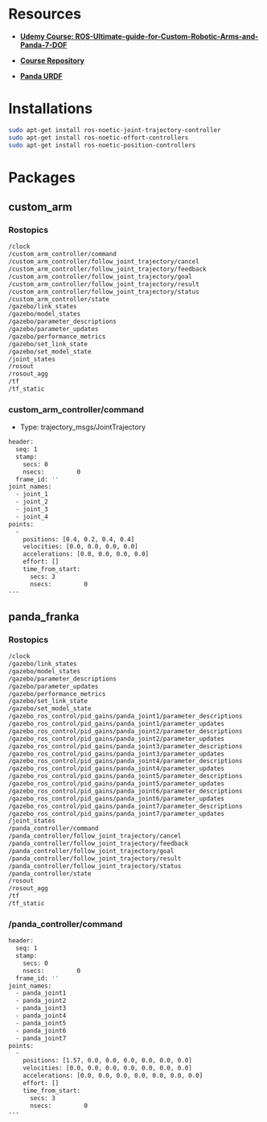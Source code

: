 # Resources
- **[Udemy Course: ROS-Ultimate-guide-for-Custom-Robotic-Arms-and-Panda-7-DOF](https://www.udemy.com/course/robotics-with-ros-build-robotic-arm-in-gazebo-and-moveit/)**

- **[Course Repository](https://github.com/noshluk2/ROS-Ultimate-guide-for-Custom-Robotic-Arms-and-Panda-7-DOF-)**

- **[Panda URDF](https://github.com/HarshBhatt09/Franka-Emika-Panda-7-DOF-Robot-ROS-Noetic)**

# Installations
```bash
sudo apt-get install ros-noetic-joint-trajectory-controller
sudo apt-get install ros-noetic-effort-controllers
sudo apt-get install ros-noetic-position-controllers
```

# Packages
## custom_arm

### Rostopics
```bash
/clock
/custom_arm_controller/command
/custom_arm_controller/follow_joint_trajectory/cancel
/custom_arm_controller/follow_joint_trajectory/feedback
/custom_arm_controller/follow_joint_trajectory/goal
/custom_arm_controller/follow_joint_trajectory/result
/custom_arm_controller/follow_joint_trajectory/status
/custom_arm_controller/state
/gazebo/link_states
/gazebo/model_states
/gazebo/parameter_descriptions
/gazebo/parameter_updates
/gazebo/performance_metrics
/gazebo/set_link_state
/gazebo/set_model_state
/joint_states
/rosout
/rosout_agg
/tf
/tf_static
```

### custom_arm_controller/command  
- Type: trajectory_msgs/JointTrajectory
```bash
header: 
  seq: 1
  stamp: 
    secs: 0
    nsecs:         0
  frame_id: ''
joint_names: 
  - joint_1
  - joint_2
  - joint_3
  - joint_4
points: 
  - 
    positions: [0.4, 0.2, 0.4, 0.4]
    velocities: [0.0, 0.0, 0.0, 0.0]
    accelerations: [0.0, 0.0, 0.0, 0.0]
    effort: []
    time_from_start: 
      secs: 3
      nsecs:         0
---
```

## panda_franka

### Rostopics
```bash
/clock
/gazebo/link_states
/gazebo/model_states
/gazebo/parameter_descriptions
/gazebo/parameter_updates
/gazebo/performance_metrics
/gazebo/set_link_state
/gazebo/set_model_state
/gazebo_ros_control/pid_gains/panda_joint1/parameter_descriptions
/gazebo_ros_control/pid_gains/panda_joint1/parameter_updates
/gazebo_ros_control/pid_gains/panda_joint2/parameter_descriptions
/gazebo_ros_control/pid_gains/panda_joint2/parameter_updates
/gazebo_ros_control/pid_gains/panda_joint3/parameter_descriptions
/gazebo_ros_control/pid_gains/panda_joint3/parameter_updates
/gazebo_ros_control/pid_gains/panda_joint4/parameter_descriptions
/gazebo_ros_control/pid_gains/panda_joint4/parameter_updates
/gazebo_ros_control/pid_gains/panda_joint5/parameter_descriptions
/gazebo_ros_control/pid_gains/panda_joint5/parameter_updates
/gazebo_ros_control/pid_gains/panda_joint6/parameter_descriptions
/gazebo_ros_control/pid_gains/panda_joint6/parameter_updates
/gazebo_ros_control/pid_gains/panda_joint7/parameter_descriptions
/gazebo_ros_control/pid_gains/panda_joint7/parameter_updates
/joint_states
/panda_controller/command
/panda_controller/follow_joint_trajectory/cancel
/panda_controller/follow_joint_trajectory/feedback
/panda_controller/follow_joint_trajectory/goal
/panda_controller/follow_joint_trajectory/result
/panda_controller/follow_joint_trajectory/status
/panda_controller/state
/rosout
/rosout_agg
/tf
/tf_static
```

### /panda_controller/command
```bash
header: 
  seq: 1
  stamp: 
    secs: 0
    nsecs:         0
  frame_id: ''
joint_names: 
  - panda_joint1
  - panda_joint2
  - panda_joint3
  - panda_joint4
  - panda_joint5
  - panda_joint6
  - panda_joint7
points: 
  - 
    positions: [1.57, 0.0, 0.0, 0.0, 0.0, 0.0, 0.0]
    velocities: [0.0, 0.0, 0.0, 0.0, 0.0, 0.0, 0.0]
    accelerations: [0.0, 0.0, 0.0, 0.0, 0.0, 0.0, 0.0]
    effort: []
    time_from_start: 
      secs: 3
      nsecs:         0
---

```
